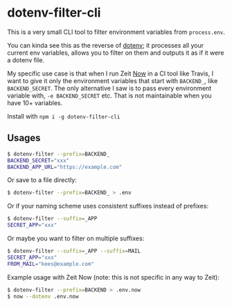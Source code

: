 # dotenv-filter-cli

This is a very small CLI tool to filter environment variables from `process.env`.

You can kinda see this as the reverse of [dotenv](https://github.com/motdotla/dotenv); it processes all your current env variables, allows you to filter on them and outputs it as if it were a dotenv file.

My specific use case is that when I run Zeit [Now](https://github.com/zeit/now-cli) in a CI tool like Travis, I want to give it only the environment variables that start with `BACKEND_`, like `BACKEND_SECRET`. The only alternative I saw is to pass every environment variable with, `-e BACKEND_SECRET` etc. That is not maintainable when you have 10+ variables.

Install with `npm i -g dotenv-filter-cli`

## Usages

```bash
$ dotenv-filter --prefix=BACKEND_
BACKEND_SECRET="xxx"
BACKEND_APP_URL="https://example.com"
```

Or save to a file directly:

```bash
$ dotenv-filter --prefix=BACKEND_ > .env
```

Or if your naming scheme uses consistent suffixes instead of prefixes:

```bash
$ dotenv-filter --suffix=_APP
SECRET_APP="xxx"
```

Or maybe you want to filter on multiple suffixes:

```bash
$ dotenv-filter --suffix=_APP --suffix=MAIL
SECRET_APP="xxx"
FROM_MAIL="kees@example.com"
```

Example usage with Zeit Now (note: this is not specific in any way to Zeit):

```bash
$ dotenv-filter --prefix=BACKEND > .env.now
$ now --dotenv .env.now
```